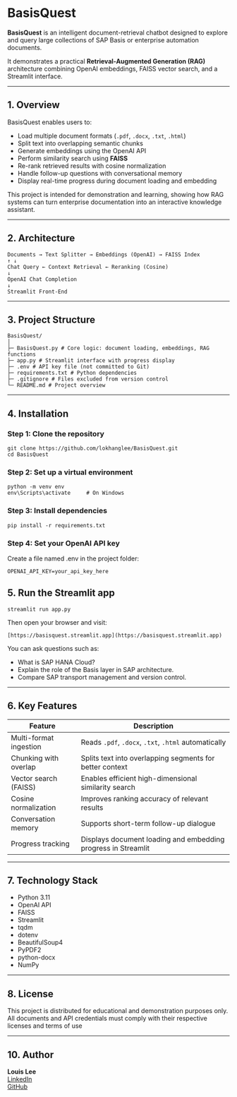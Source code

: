 ﻿# BasisQuest

**BasisQuest** is an intelligent document-retrieval chatbot designed to explore and query large collections of SAP Basis or enterprise automation documents.

It demonstrates a practical **Retrieval-Augmented Generation (RAG)** architecture combining OpenAI embeddings, FAISS vector search, and a Streamlit interface.

---

## 1. Overview

BasisQuest enables users to:

- Load multiple document formats (`.pdf`, `.docx`, `.txt`, `.html`)
- Split text into overlapping semantic chunks
- Generate embeddings using the OpenAI API
- Perform similarity search using **FAISS**
- Re-rank retrieved results with cosine normalization
- Handle follow-up questions with conversational memory
- Display real-time progress during document loading and embedding

This project is intended for demonstration and learning, showing how RAG systems can turn enterprise documentation into an interactive knowledge assistant.

---

## 2. Architecture

```
Documents → Text Splitter → Embeddings (OpenAI) → FAISS Index
↑ ↓
Chat Query ← Context Retrieval ← Reranking (Cosine)
↓
OpenAI Chat Completion
↓
Streamlit Front-End
```

---

## 3. Project Structure

```
BasisQuest/
│
├─ BasisQuest.py # Core logic: document loading, embeddings, RAG functions
├─ app.py # Streamlit interface with progress display
├─ .env # API key file (not committed to Git)
├─ requirements.txt # Python dependencies
├─ .gitignore # Files excluded from version control
└─ README.md # Project overview
```

---

## 4. Installation

### Step 1: Clone the repository
```
git clone https://github.com/lokhanglee/BasisQuest.git
cd BasisQuest
```

### Step 2: Set up a virtual environment
```
python -m venv env
env\Scripts\activate     # On Windows
```

### Step 3: Install dependencies
```
pip install -r requirements.txt
```

### Step 4: Set your OpenAI API key
Create a file named .env in the project folder:
```
OPENAI_API_KEY=your_api_key_here
```

## 5. Run the Streamlit app
```
streamlit run app.py
```

Then open your browser and visit:
```
[https://basisquest.streamlit.app](https://basisquest.streamlit.app)
```

You can ask questions such as:
* What is SAP HANA Cloud?
* Explain the role of the Basis layer in SAP architecture.
* Compare SAP transport management and version control.

---

## 6. Key Features
|Feature|Description|
|---|---|
|Multi-format ingestion|Reads `.pdf`, `.docx`, `.txt`, `.html` automatically|
|Chunking with overlap|Splits text into overlapping segments for better context|
|Vector search (FAISS)|Enables efficient high-dimensional similarity search|
|Cosine normalization|Improves ranking accuracy of relevant results|
|Conversation memory|Supports short-term follow-up dialogue|
|Progress tracking|Displays document loading and embedding progress in Streamlit|

---

## 7. Technology Stack

* Python 3.11
* OpenAI API
* FAISS
* Streamlit
* tqdm
* dotenv
* BeautifulSoup4
* PyPDF2
* python-docx
* NumPy

---

## 8. License

This project is distributed for educational and demonstration purposes only.\
All documents and API credentials must comply with their respective licenses and terms of use

---

## 10. Author

**Louis Lee**\
[LinkedIn](https://www.linkedin.com/in/lokhanglee)\
[GitHub](https://github.com/lokhanglee)